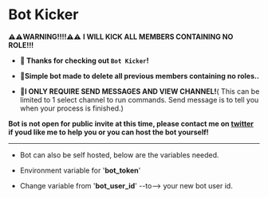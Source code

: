 # Bot Kicker

**⚠️⚠️WARNING!!!!⚠️⚠️** **I WILL KICK ALL MEMBERS CONTAINING NO ROLE!!!**

* **👋 Thanks for checking out `Bot Kicker`!**

* **🤖Simple bot made to delete all previous members containing no roles..**

* **🚨I ONLY REQUIRE SEND MESSAGES AND VIEW CHANNEL!**( This can be limited to 1 select channel to run commands. Send message is to tell you when your process is finished.)




**Bot is not open for public invite at this time, please contact me on [twitter](https://twitter.com/bankkroll_eth) if youd like me to help you or you can host the bot yourself!**
____________________________________________________________________________

* Bot can also be self hosted, below are the variables needed.

* Environment variable for '**bot_token**'

* Change variable from '**bot_user_id**' --to--> your new bot user id.
